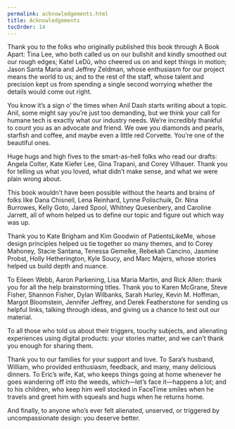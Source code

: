 ```yaml
---
permalink: acknowledgements.html
title: Acknowledgements
tocOrder: 14
---
```

Thank you to the folks who originally published this book through A Book Apart: Tina Lee, who both called us on our bullshit and kindly smoothed out our rough edges; Katel LeDû, who cheered us on and kept things in motion; Jason Santa Maria and Jeffrey Zeldman, whose enthusiasm for our project means the world to us; and to the rest of the staff, whose talent and precision kept us from spending a single second worrying whether the details would come out right.

You know it’s a sign o’ the times when Anil Dash starts writing about a topic. Anil, some might say you’re just too demanding, but we think your call for humane tech is exactly what our industry needs. We’re incredibly thankful to count you as an advocate and friend. We owe you diamonds and pearls, starfish and coffee, and maybe even a little red Corvette. You’re one of the beautiful ones.

Huge hugs and high fives to the smart-as-hell folks who read our drafts: Angela Colter, Kate Kiefer Lee, Gina Trapani, and Corey Vilhauer. Thank you for telling us what you loved, what didn’t make sense, and what we were plain wrong about.

This book wouldn’t have been possible without the hearts and brains of folks like Dana Chisnell, Lena Reinhard, Lynne Polischuik, Dr. Nina Burrowes, Kelly Goto, Jared Spool, Whitney Quesenbery, and Caroline Jarrett, all of whom helped us to define our topic and figure out which way was up.

Thank you to Kate Brigham and Kim Goodwin of PatientsLikeMe, whose design principles helped us tie together so many themes, and to Corey Mahoney, Stacie Santana, Tenessa Gemelke, Rebekah Cancino, Jasmine Probst, Holly Hetherington, Kyle Soucy, and Marc Majers, whose stories helped us build depth and nuance.

To Eileen Webb, Aaron Parkening, Lisa Maria Martin, and Rick Allen: thank you for all the help brainstorming titles. Thank you to Karen McGrane, Steve Fisher, Shannon Fisher, Dylan Wilbanks, Sarah Hurley, Kevin M. Hoffman, Margot Bloomstein, Jennifer Jeffrey, and Derek Featherstone for sending us helpful links, talking through ideas, and giving us a chance to test out our material.

To all those who told us about their triggers, touchy subjects, and alienating experiences using digital products: your stories matter, and we can’t thank you enough for sharing them.

Thank you to our families for your support and love. To Sara’s husband, William, who provided enthusiasm, feedback, and many, many delicious dinners. To Eric’s wife, Kat, who keeps things going at home whenever he goes wandering off into the weeds, which—let’s face it—happens a lot; and to his children, who keep him well stocked in FaceTime smiles when he travels and greet him with squeals and hugs when he returns home.

And finally, to anyone who’s ever felt alienated, unserved, or triggered by uncompassionate design: you deserve better.
